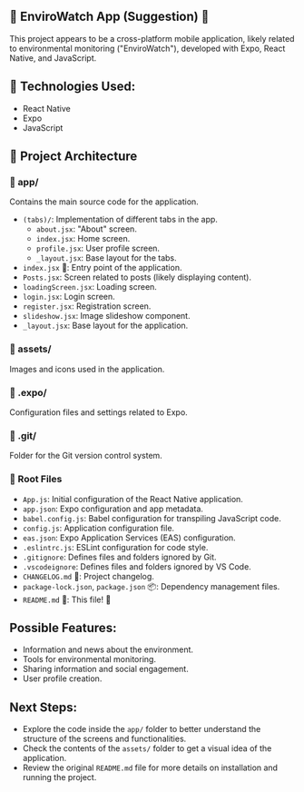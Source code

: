 ## 🌳 EnviroWatch App (Suggestion) 🌳

This project appears to be a cross-platform mobile application, likely related to environmental monitoring ("EnviroWatch"), developed with Expo, React Native, and JavaScript.

## 📱 Technologies Used:

- React Native
- Expo
- JavaScript

## 📂 Project Architecture

### 📁 app/

Contains the main source code for the application.

- `(tabs)/`: Implementation of different tabs in the app.
    - `about.jsx`: "About" screen.
    - `index.jsx`: Home screen.
    - `profile.jsx`: User profile screen.
    - `_layout.jsx`: Base layout for the tabs.
- `index.jsx` 🚀: Entry point of the application.
- `Posts.jsx`: Screen related to posts (likely displaying content).
- `loadingScreen.jsx`: Loading screen.
- `login.jsx`: Login screen.
- `register.jsx`: Registration screen.
- `slideshow.jsx`: Image slideshow component.
- `_layout.jsx`: Base layout for the application.

### 📁 assets/

Images and icons used in the application.

### 📁 .expo/

Configuration files and settings related to Expo.

### 📁 .git/

Folder for the Git version control system.

### 📄 Root Files

- `App.js`: Initial configuration of the React Native application.
- `app.json`: Expo configuration and app metadata.
- `babel.config.js`: Babel configuration for transpiling JavaScript code.
- `config.js`: Application configuration file.
- `eas.json`: Expo Application Services (EAS) configuration.
- `.eslintrc.js`: ESLint configuration for code style.
- `.gitignore`: Defines files and folders ignored by Git.
- `.vscodeignore`: Defines files and folders ignored by VS Code.
- `CHANGELOG.md` 📑: Project changelog.
- `package-lock.json`, `package.json` 📦: Dependency management files.
- `README.md` 📄: This file! 🎉

## Possible Features:

- Information and news about the environment.
- Tools for environmental monitoring.
- Sharing information and social engagement.
- User profile creation.

## Next Steps:

- Explore the code inside the `app/` folder to better understand the structure of the screens and functionalities.
- Check the contents of the `assets/` folder to get a visual idea of the application.
- Review the original `README.md` file for more details on installation and running the project.
